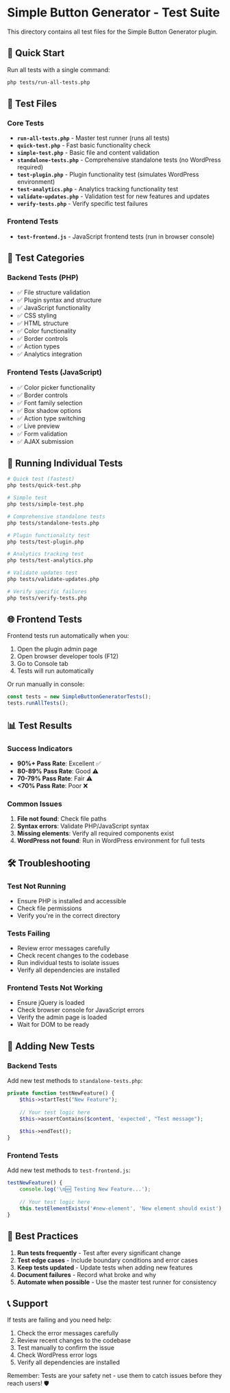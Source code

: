 # Simple Button Generator - Test Suite

This directory contains all test files for the Simple Button Generator plugin.

## 🚀 Quick Start

Run all tests with a single command:

```bash
php tests/run-all-tests.php
```

## 📁 Test Files

### Core Tests
- **`run-all-tests.php`** - Master test runner (runs all tests)
- **`quick-test.php`** - Fast basic functionality check
- **`simple-test.php`** - Basic file and content validation
- **`standalone-tests.php`** - Comprehensive standalone tests (no WordPress required)
- **`test-plugin.php`** - Plugin functionality test (simulates WordPress environment)
- **`test-analytics.php`** - Analytics tracking functionality test
- **`validate-updates.php`** - Validation test for new features and updates
- **`verify-tests.php`** - Verify specific test failures

### Frontend Tests
- **`test-frontend.js`** - JavaScript frontend tests (run in browser console)

## 🎯 Test Categories

### Backend Tests (PHP)
- ✅ File structure validation
- ✅ Plugin syntax and structure
- ✅ JavaScript functionality
- ✅ CSS styling
- ✅ HTML structure
- ✅ Color functionality
- ✅ Border controls
- ✅ Action types
- ✅ Analytics integration

### Frontend Tests (JavaScript)
- ✅ Color picker functionality
- ✅ Border controls
- ✅ Font family selection
- ✅ Box shadow options
- ✅ Action type switching
- ✅ Live preview
- ✅ Form validation
- ✅ AJAX submission

## 🔧 Running Individual Tests

```bash
# Quick test (fastest)
php tests/quick-test.php

# Simple test
php tests/simple-test.php

# Comprehensive standalone tests
php tests/standalone-tests.php

# Plugin functionality test
php tests/test-plugin.php

# Analytics tracking test
php tests/test-analytics.php

# Validate updates test
php tests/validate-updates.php

# Verify specific failures
php tests/verify-tests.php
```

## 🌐 Frontend Tests

Frontend tests run automatically when you:
1. Open the plugin admin page
2. Open browser developer tools (F12)
3. Go to Console tab
4. Tests will run automatically

Or run manually in console:
```javascript
const tests = new SimpleButtonGeneratorTests();
tests.runAllTests();
```

## 📊 Test Results

### Success Indicators
- **90%+ Pass Rate**: Excellent ✅
- **80-89% Pass Rate**: Good ⚠️
- **70-79% Pass Rate**: Fair ⚠️
- **<70% Pass Rate**: Poor ❌

### Common Issues
1. **File not found**: Check file paths
2. **Syntax errors**: Validate PHP/JavaScript syntax
3. **Missing elements**: Verify all required components exist
4. **WordPress not found**: Run in WordPress environment for full tests

## 🛠️ Troubleshooting

### Test Not Running
- Ensure PHP is installed and accessible
- Check file permissions
- Verify you're in the correct directory

### Tests Failing
- Review error messages carefully
- Check recent changes to the codebase
- Run individual tests to isolate issues
- Verify all dependencies are installed

### Frontend Tests Not Working
- Ensure jQuery is loaded
- Check browser console for JavaScript errors
- Verify the admin page is loaded
- Wait for DOM to be ready

## 📝 Adding New Tests

### Backend Tests
Add new test methods to `standalone-tests.php`:

```php
private function testNewFeature() {
    $this->startTest("New Feature");
    
    // Your test logic here
    $this->assertContains($content, 'expected', "Test message");
    
    $this->endTest();
}
```

### Frontend Tests
Add new test methods to `test-frontend.js`:

```javascript
testNewFeature() {
    console.log('\n🆕 Testing New Feature...');
    
    // Your test logic here
    this.testElementExists('#new-element', 'New element should exist');
}
```

## 🎯 Best Practices

1. **Run tests frequently** - Test after every significant change
2. **Test edge cases** - Include boundary conditions and error cases
3. **Keep tests updated** - Update tests when adding new features
4. **Document failures** - Record what broke and why
5. **Automate when possible** - Use the master test runner for consistency

## 📞 Support

If tests are failing and you need help:

1. Check the error messages carefully
2. Review recent changes to the codebase
3. Test manually to confirm the issue
4. Check WordPress error logs
5. Verify all dependencies are installed

Remember: Tests are your safety net - use them to catch issues before they reach users! 🛡️
